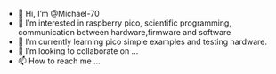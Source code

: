 - 👋 Hi, I’m @Michael-70
- 👀 I’m interested in raspberry pico, scientific programming, communication between hardware,firmware and software
- 🌱 I’m currently learning pico simple examples and testing hardware. 
- 💞️ I’m looking to collaborate on ...
- 📫 How to reach me ...

<!---
Michael-70/Michael-70 is a ✨ special ✨ repository because its `README.md` (this file) appears on your GitHub profile.
You can click the Preview link to take a look at your changes.
--->
